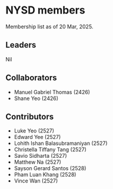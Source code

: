 # NYSD members

Membership list as of 20 Mar, 2025.

## Leaders

Nil

## Collaborators

- Manuel Gabriel Thomas (2426)
- Shane Yeo (2426)

## Contributors

- Luke Yeo (2527)
- Edward Yee (2527)
- Lohith Ishan Balasubramaniyan (2527)
- Christella Tiffany Tang (2527)
- Savio Sidharta (2527)
- Matthew Na (2527)
- Sayson Gerard Santos (2528)
- Pham Luan Khang (2528)
- Vince Wan (2527)
